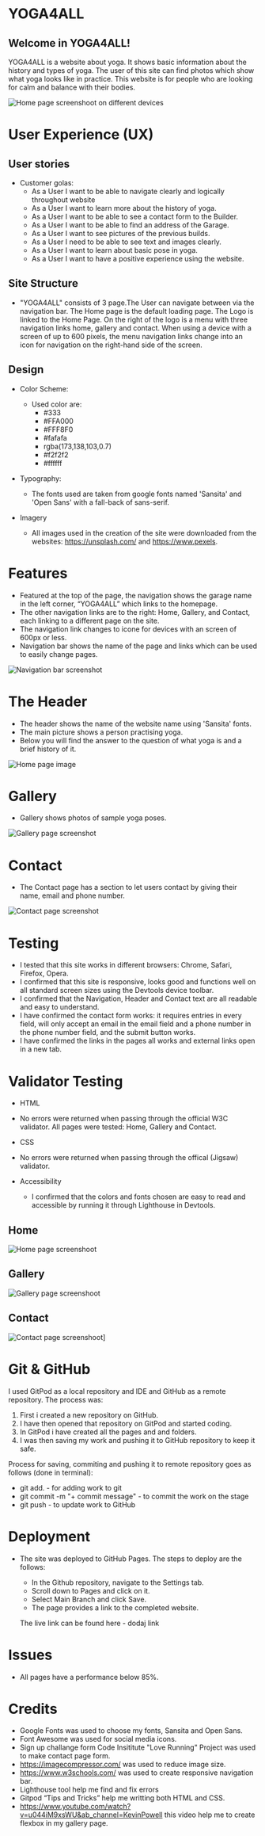 # YOGA4ALL

## Welcome in YOGA4ALL!

YOGA4ALL is a website about yoga. It shows basic information about the history and types of yoga. The user of this site can find photos which show what yoga looks like in practice. This website is for people who are looking for calm and balance with their bodies.

![Home page screenshoot on different devices](/assets/images/screen%20on%20a%20different%20type%20of%20devices.png)


# User Experience (UX)


## User stories

+ Customer golas:
  * As a User I want to be able to navigate clearly and logically throughout website
  * As a User I want to learn more about the history of yoga.
  * As a User I want to be able to see a contact form to the Builder.
  * As a User I want to be able to find an address of the Garage.
  * As a User I want to see pictures of the previous builds.
  * As a User I need to be able to see text and images clearly.
  * As a User I want to learn about basic pose in yoga.
  * As a User I want to have a positive experience using the website.


## Site Structure

+ "YOGA4ALL" consists of 3 page.The User can navigate between via the navigation bar. The Home page is the default loading page. The Logo is linked to the Home Page. On the right of the logo is a menu with three navigation links home, gallery and contact. When using a device with a screen of up to 600 pixels, the menu navigation links change into an icon for navigation on the right-hand side of the screen. 


## Design

+ Color Scheme:
    
  * Used color are:
    * #333
    * #FFA000
    * #FFF8F0
    * #fafafa
    * rgba(173,138,103,0.7)
    * #f2f2f2
    * #ffffff

+ Typography:

  * The fonts used are taken from google fonts named 'Sansita' and 'Open Sans' with a fall-back of sans-serif.

+ Imagery

  * All images used in the creation of the site were downloaded from the websites: https://unsplash.com/ and https://www.pexels.


# Features

* Featured at the top of the page, the navigation shows the garage name in the left corner, “YOGA4ALL” which links to the homepage.
* The other navigation links are to the right: Home, Gallery, and Contact, each linking to a different page on the site.
* The navigation link changes to icone for devices with an screen of 600px or less.
* Navigation bar shows the name of the page and links which can be used to easily change pages.

![Navigation bar screenshot](/assets/images/Screenshot%20of%20nav%20bar.png)


# The Header

* The header shows the name of the website name using 'Sansita' fonts.
* The main picture shows a person practising yoga.
* Below you will find the answer to the question of what yoga is and a brief history of it.

![Home page image](/assets/images/Screenshot%20of%20header.png)


# Gallery

* Gallery shows photos of sample yoga poses.

![Gallery page screenshot](/assets/images/Screenshot%20of%20gallery.png)


# Contact

* The Contact page has a section to let users contact by giving their name, email and phone number.

![Contact page screenshot](/assets/images/Screenshot%20contact.png)


# Testing

* I tested that this site works in different browsers: Chrome, Safari, Firefox, Opera.
* I confirmed that this site is responsive, looks good and functions well on all standard screen sizes using the Devtools device toolbar.
* I confirmed that the Navigation, Header and Contact text are all readable and easy to understand.
* I have confirmed the contact form works: it requires entries in every field, will only accept an email in the email field and a phone number in the phone number field, and the submit button works.
* I have confirmed the links in the pages all works and external links open in a new tab.


 # Validator Testing

 + HTML
    
* No errors were returned when passing through the official W3C validator. All pages were tested: Home, Gallery and Contact.

 + CSS

* No errors were returned when passing through the offical (Jigsaw) validator.

 + Accessibility

    * I confirmed that the colors and fonts chosen are easy to read and accessible by running it through Lighthouse in Devtools.

 ## Home

![Home page screenshoot](/assets/images/Screenshot%20home%20page.png)

 ## Gallery
 
 ![Gallery page screenshoot](/assets/images/Screenshot%20gallery%20page.png)

 ## Contact

 ![Contact page screenshoot](/assets/images/Screenshot%20contact%20page.png)]


 # Git & GitHub

 I used GitPod as a local repository and IDE and GitHub as a remote repository. The process was:

1. First i created a new repository on GitHub.
2. I have then opened that repository on GitPod and started coding.
3. In GitPod i have created all the pages and and folders.
4. I was then saving my work and pushing it to GitHub repository to keep it safe.

 Process for saving, commiting and pushing it to remote repository goes as follows (done in terminal):

* git add. - for adding work to git
* git commit -m "+ commit message" - to commit the work on the stage
* git push - to update work to GitHub

# Deployment

+ The site was deployed to GitHub Pages. The steps to deploy are the follows:
    * In the Github repository, navigate to the Settings tab.
    * Scroll down to Pages and click on it.
    * Select Main Branch and click Save.
    * The page provides a link to the completed website.

    The live link can be found here - dodaj link


# Issues

+ All pages have a performance below 85%.


# Credits

+ Google Fonts was used to choose my fonts, Sansita and Open Sans.
+ Font Awesome was used for social media icons.
+ Sign up challange form Code Insititute "Love Running" Project was used to make contact page form.
+ https://imagecompressor.com/ was used to reduce image size.
+ https://www.w3schools.com/ was used to create responsive navigation bar.
+ Lighthouse tool help me find and fix errors
+ Gitpod “Tips and Tricks” help me writting both HTML and CSS.
+ https://www.youtube.com/watch?v=u044iM9xsWU&ab_channel=KevinPowell this video help me to create flexbox in my gallery page.
